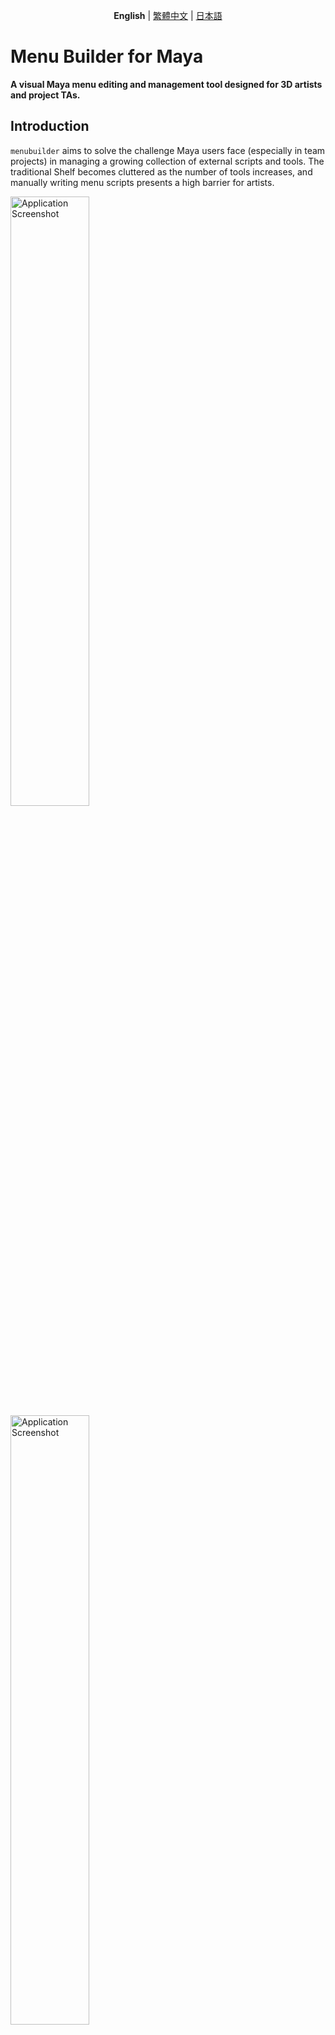 <p align="center">
  <strong>English</strong> | <a href="./README-zh-TW.md">繁體中文</a> | <a href="./README-ja-JP.md">日本語</a>
</p>

# Menu Builder for Maya

**A visual Maya menu editing and management tool designed for 3D artists and project TAs.**

## Introduction

`menubuilder` aims to solve the challenge Maya users face (especially in team projects) in managing a growing collection of external scripts and tools. The traditional Shelf becomes cluttered as the number of tools increases, and manually writing menu scripts presents a high barrier for artists.


<img src="./docs/resources/TempBar.png" alt="Application Screenshot" width="50%"/>
<img src="./docs/resources/Layout.png" alt="Application Screenshot" width="50%"/>

This tool provides an intuitive graphical interface, allowing users to easily integrate scattered Python/MEL scripts into Maya's main menu bar. It also facilitates the creation, sharing, and deployment of standardized toolsets for an entire team.

## Key Features

* **Visual Editing:** Intuitively preview and adjust the menu hierarchy and order through a tree view.
* **Drag-and-Drop Sorting:** Directly drag and drop items in the tree view for "what you see is what you get" (WYSIWYG) sorting.
* **Quick Operations:** Quickly modify and organize the menu structure through double-clicking to edit, using the right-click context menu, and direct renaming.
* **Option Boxes:** Easily create and manage standard Maya option boxes via the right-click context menu.
* **Separators:** Easily create and manage standard Maya separators via the right-click context menu.
* **Script Parsing:** Automatically parses `.py` files to list all available functions, simplifying the process of adding commands.
* **Import from Shelf:** Automatically parses `shelf` files and converts them into menus.
* **Command Integration:** Supports both Python and MEL languages and includes a feature for test execution.
* **Icon Selector:** Built-in Maya icon browser and local file browser to easily add icons to your tools with a live preview.
* **File Management:** Supports opening, merging, and saving different menu configuration files (`.json`) for easy management.
* **Team Deployment:** Provides a lightweight startup script that allows team members to automatically generate menus upon Maya's launch without needing to open the editor.

## Installation and Usage

### **A) Opening the Editor**

This process is for creating and editing menu configuration files.

1.  **Place the Project:** Download `menubuilder`, remove the `-main` suffix, and place the entire `menubuilder` folder into one of Maya's python script paths (e.g., `C:/Users/<Username>/Documents/maya/scripts`).
2.  **Launch and Develop:** Execute the following commands in the Python Script Editor:
    ```python
    import menubuilder
    
    # Launch the editor
    menubuilder.show()
    
    # --- For Development ---
    # After modifying the menubuilder source code,
    # you can reload all modules without restarting Maya by running:
    menubuilder.reload()
    menubuilder.show()
    ```

### **B) Automatic Generation (Deployment)**

Deploy a configured menu to be generated automatically when Maya starts.

1.  **Preparation:**
    * Use the `menubuilder` editor to save your desired menu configuration as a `.json` file (e.g., `project_menu.json`).
    * Open `settings.json` and ensure the value of `"menuitems"` is the filename you want the team to load by default (e.g., `"menuitems": "project_menu"`).
    * Find or create the `userSetup.py` file, located at:
        `C:/Users/<Username>/Documents/maya/scripts/userSetup.py`
    * Add the following code to `userSetup.py`, and **ensure the paths are correct**:

    ```python
    # maya/scripts/userSetup.py
    import maya.cmds as cmds
    import sys
    import os

    try:
        # --- Menubuilder Auto-Load ---
        # Use evalDeferred to ensure menu generation runs after Maya has fully started
        cmds.evalDeferred("from menubuilder import setup_maya_menu; setup_maya_menu.build_menus_on_startup()")
            
    except Exception as e:
        cmds.warning(f"[Menubuilder Startup] Failed to load menus: {e}")
    # --- End Menubuilder ---
    ```

2.  **Completion:** The next time users start Maya, the menu you configured will be generated automatically.

## Menubuilder Framework Guide

### File Structure

```
menubuilder/
├── __init__.py           # Main entry point (contains reload, show)
├── setup_maya_menu.py    # Startup script for team deployment
├── README.md             # Documentation
├── settings.json         # Global settings for the tool
│
├── core/                 # Core function modules
│   ├── handlers/         # Helper modules
│   ├── languagelib/      # Language module
│   ├── controller.py     # Controller (core logic)
│   ├── ui.py             # UI definition
│   ├── data_handler.py   # Data handling (read/write .json)
│   ├── menu_generator.py # Maya menu generator
│   ├── script_parser.py  # Script parser
│   ├── dto.py            # Data Transfer Object (MenuItemData)
│   └── logger.py         # Logging system
│
├── docs/                 # Non-English documentation
│
└── menuitems/            # Stores all menu configuration files (.json)
    └── TempBar.json      # Default test menu configuration
```

## UI Layout

### Menu Bar:

**File**

* Open / Import / Save / Save As
* Open Menu Data Folder
* Import Shelf
  
  <img src="./docs/resources/importShelf.png" width="20%"/>

**Setting**

* Language Switch ( Supported Languages: English, Traditional Chinese, Japanese)
* Log Mode
* Default Menu

### Left Panel: Menu Structure

**Tree View (Menu Structure):**

* Drag and drop items to sort or change their hierarchy.
* Right-click an item for structural operations like adding an item/separator/option box or deleting.
  
  <img src="./docs/resources/RightClickFunc.png" width="20%"/>

* Double-click an item to load its properties in the right-side panel for editing. Press ESC to exit edit mode directly.
* Double-click a folder item or press F2 to rename it.

   <img src="./docs/resources/DoubleClickOrF2.png" width="20%"/>

### Right Panel: Attribute Editing

**Command Source (Input Tabs):**

* **Parse from File:** Allows you to browse and read a `.py` script. The tool will automatically list all functions within it for quick selection.
* **Manual Command Entry:** For directly pasting or writing Python or MEL script commands.

**Command Editing Area:**

* **Command Type:** Choose whether your input command is Python or MEL.
* **Command Input Box:** Write or paste the specific code you want the menu item to execute.
* **Test Execute Button:** Immediately run the command in the input box without generating the menu. View the results or error messages in Maya's Script Editor for easy debugging.

**Attribute Editor:**

* **Label:** Defines the name of the menu item as it appears in Maya.
* **Path:** Defines the hierarchy where the menu item is located, separated by `/` (e.g., `Tools/Rigging`). If left empty, it will be a top-level menu.
* **Icon:** Assign an icon to the menu item. Click "Custom..." to browse for local images or "Built-in..." to browse Maya's internal icon library.

**Preview and Save**

* **Preview in Maya:** Click the "✨ Generate/Refresh Menu in Maya" button at the bottom. Menubuilder will automatically clear old custom menus and generate new ones at the top of Maya's main window based on your current settings. You can click this button at any time to preview your changes.
* **Save Configuration:** When you are satisfied with the layout, click the "Save Configuration" button in the bottom right. All changes will be written to the `.json` file.